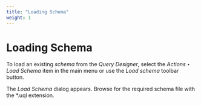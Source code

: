```yaml
---
title: "Loading Schema"
weight: 1
---
```



# Loading Schema

To load an existing _schema_ from the _Query Designer_, select the _Actions ‣ Load Schema_ item in the main menu or use the _Load schema_ toolbar button.

The _Load Schema_ dialog appears. Browse for the required schema file with the \*.uql extension.
